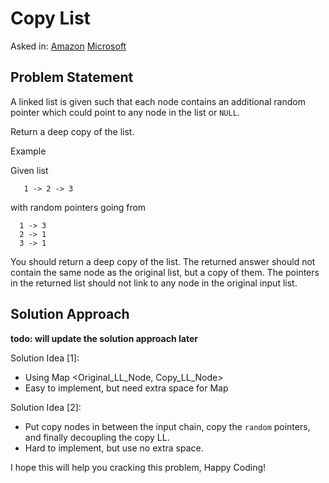 # Copy List

Asked in: [Amazon](#) [Microsoft](#)

## Problem Statement
A linked list is given such that each node contains an additional random pointer which could point to any node in the list or `NULL`.

Return a deep copy of the list.

Example

Given list
```
   1 -> 2 -> 3
```
with random pointers going from
```
  1 -> 3
  2 -> 1
  3 -> 1
```
You should return a deep copy of the list. The returned answer should not contain the same node as the original list, but a copy of them. The pointers in the returned list should not link to any node in the original input list.

## Solution Approach
**todo: will update the solution approach later**

Solution Idea [1]:
- Using Map <Original_LL_Node, Copy_LL_Node>
- Easy to implement, but need extra space for Map

Solution Idea [2]:
- Put copy nodes in between the input chain, copy the `random` pointers, and finally decoupling the copy LL.
- Hard to implement, but use no extra space.

I hope this will help you cracking this problem, Happy Coding!